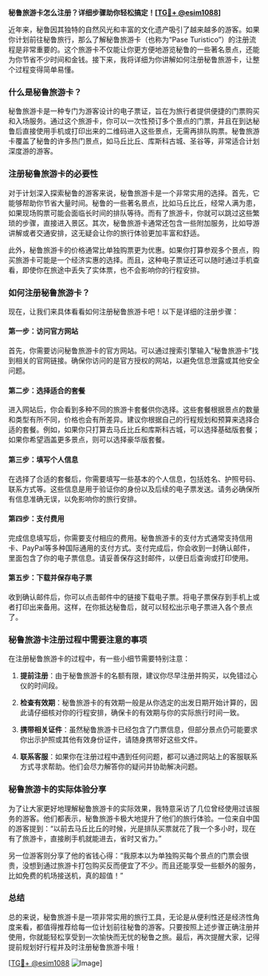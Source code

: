 **秘鲁旅游卡怎么注册？详细步骤助你轻松搞定！[[TG💪+ @esim1088](https://t.me/s/esim1088)]**

近年来，秘鲁因其独特的自然风光和丰富的文化遗产吸引了越来越多的游客。如果你计划前往秘鲁旅行，那么了解秘鲁旅游卡（也称为“Pase Turistico”）的注册流程是非常重要的。这个旅游卡不仅能让你更方便地游览秘鲁的一些著名景点，还能为你节省不少时间和金钱。接下来，我将详细为你讲解如何注册秘鲁旅游卡，让整个过程变得简单易懂。

### 什么是秘鲁旅游卡？

秘鲁旅游卡是一种专门为游客设计的电子票证，旨在为旅行者提供便捷的门票购买和入场服务。通过这个旅游卡，你可以一次性预订多个景点的门票，并且在到达秘鲁后直接使用手机或打印出来的二维码进入这些景点，无需再排队购票。秘鲁旅游卡覆盖了秘鲁的许多热门景点，如马丘比丘、库斯科古城、圣谷等，非常适合计划深度游的游客。

### 注册秘鲁旅游卡的必要性

对于计划深入探索秘鲁的游客来说，秘鲁旅游卡是一个非常实用的选择。首先，它能够帮助你节省大量时间。秘鲁的一些著名景点，比如马丘比丘，经常人满为患，如果现场购票可能会面临长时间的排队等待。而有了旅游卡，你就可以跳过这些繁琐的步骤，直接进入景区。其次，秘鲁旅游卡通常还包含一些附加服务，比如导游讲解或者交通安排，这无疑会让你的旅行体验更加丰富和舒适。

此外，秘鲁旅游卡的价格通常比单独购票更为优惠。如果你打算参观多个景点，购买旅游卡可能是一个经济实惠的选择。而且，这种电子票证还可以随时通过手机查看，即使你在旅途中丢失了实体票，也不会影响你的行程安排。

### 如何注册秘鲁旅游卡？

现在，让我们来具体看看如何注册秘鲁旅游卡吧！以下是详细的注册步骤：

#### 第一步：访问官方网站

首先，你需要访问秘鲁旅游卡的官方网站。可以通过搜索引擎输入“秘鲁旅游卡”找到相关的官网链接。确保你访问的是官方授权的网站，以避免信息泄露或其他安全问题。

#### 第二步：选择适合的套餐

进入网站后，你会看到多种不同的旅游卡套餐供你选择。这些套餐根据景点的数量和类型有所不同，价格也会有所差异。建议你根据自己的行程规划和预算来选择合适的套餐。例如，如果你只打算去马丘比丘和库斯科古城，可以选择基础版套餐；如果你希望涵盖更多景点，则可以选择豪华版套餐。

#### 第三步：填写个人信息

在选择了合适的套餐后，你需要填写一些基本的个人信息，包括姓名、护照号码、联系方式等。这些信息是用于验证你的身份以及后续的电子票发送。请务必确保所有信息准确无误，以免影响你的旅行安排。

#### 第四步：支付费用

完成信息填写后，你需要支付相应的费用。秘鲁旅游卡的支付方式通常支持信用卡、PayPal等多种国际通用的支付方式。支付完成后，你会收到一封确认邮件，里面包含了你的电子票信息。请妥善保存这封邮件，以便日后查询或打印使用。

#### 第五步：下载并保存电子票

收到确认邮件后，你可以点击邮件中的链接下载电子票。将电子票保存到手机上或者打印出来备用。这样，在你抵达秘鲁后，就可以轻松出示电子票进入各个景点了。

### 秘鲁旅游卡注册过程中需要注意的事项

在注册秘鲁旅游卡的过程中，有一些小细节需要特别注意：

1. **提前注册**：由于秘鲁旅游卡的名额有限，建议你尽早注册并购买，以免错过心仪的时间段。
   
2. **检查有效期**：秘鲁旅游卡的有效期一般是从你选定的出发日期开始计算的，因此请仔细核对你的行程安排，确保卡的有效期与你的实际旅行时间一致。

3. **携带相关证件**：虽然秘鲁旅游卡已经包含了门票信息，但部分景点仍可能要求你出示护照或其他有效身份证件，请随身携带好这些文件。

4. **联系客服**：如果你在注册过程中遇到任何问题，都可以通过网站上的客服联系方式寻求帮助。他们会尽力解答你的疑问并协助解决问题。

### 秘鲁旅游卡的实际体验分享

为了让大家更好地理解秘鲁旅游卡的实际效果，我特意采访了几位曾经使用过该服务的游客。他们都表示，秘鲁旅游卡极大地提升了他们的旅行体验。一位来自中国的游客提到：“以前去马丘比丘的时候，光是排队买票就花了我一个多小时，现在有了旅游卡，直接刷手机就能进去，省时又省力。”

另一位游客则分享了他的省钱心得：“我原本以为单独购买每个景点的门票会很贵，没想到通过旅游卡打包购买反而便宜了不少。而且还能享受一些额外的服务，比如免费的机场接送机，真的超值！”

### 总结

总的来说，秘鲁旅游卡是一项非常实用的旅行工具，无论是从便利性还是经济性角度来看，都值得推荐给每一位计划前往秘鲁的游客。只要按照上述步骤正确注册并使用，你就能轻松享受到一次愉快而无忧的秘鲁之旅。最后，再次提醒大家，记得提前规划好行程并及时注册秘鲁旅游卡哦！

[[TG💪+ @esim1088](https://t.me/s/esim1088) ![Image](https://i.postimg.cc/4NQfJmqS/Snipaste-2025-05-13-00-14-12.png)]